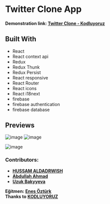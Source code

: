 # Twitter Clone App

#### Demonstration link: [**Twitter Clone - Kodluyoruz**](https://twitter-clone-kodluyoruz.netlify.app)



## Built With

- React
- React context api
- Redux
- Redux Thunk
- Redux Persist
- React responsive
- React Router
- React icons
- React i18next
- firebase
- firebase authentication
- firebase database

## Previews
![image](https://user-images.githubusercontent.com/81675762/139602614-7652cfb7-8dad-4d72-ad8c-407a965021d7.png) ![image](https://user-images.githubusercontent.com/81675762/139602601-402c00f6-6419-4e27-9a33-fa5da12243ea.png)

![image](https://user-images.githubusercontent.com/81675762/139602786-eb8619d5-bbe1-427c-9ee8-6ed26cabcce8.png)


### Contributors:
* [**HUSSAM ALDADRWISH**](https://github.com/hussam-aldarwish)  
* [**Abdullah Ahmad**](https://github.com/abdulahhamad)  
* [**Uzuk Bakyyeva**](https://github.com/bakyyeva)  


**Eğitmen:** [**Enes Öztürk**](https://github.com/enesozturk)  
**Thanks to** [**KODLUYORUZ**](https://www.kodluyoruz.org)  
